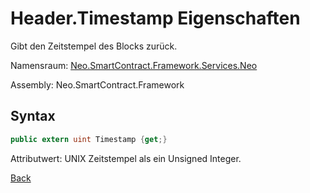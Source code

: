 # Header.Timestamp Eigenschaften

Gibt den Zeitstempel des Blocks zurück.

Namensraum: [Neo.SmartContract.Framework.Services.Neo](../../neo.md)

Assembly: Neo.SmartContract.Framework

## Syntax

```c#
public extern uint Timestamp {get;}
```

Attributwert: UNIX Zeitstempel als ein Unsigned Integer.



[Back](../header.md)
